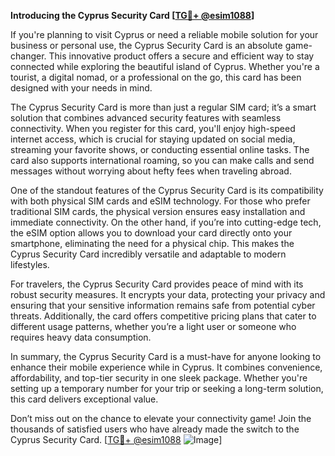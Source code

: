**Introducing the Cyprus Security Card [[TG💪+ @esim1088](https://t.me/s/esim1088)]**

If you're planning to visit Cyprus or need a reliable mobile solution for your business or personal use, the Cyprus Security Card is an absolute game-changer. This innovative product offers a secure and efficient way to stay connected while exploring the beautiful island of Cyprus. Whether you're a tourist, a digital nomad, or a professional on the go, this card has been designed with your needs in mind.

The Cyprus Security Card is more than just a regular SIM card; it’s a smart solution that combines advanced security features with seamless connectivity. When you register for this card, you'll enjoy high-speed internet access, which is crucial for staying updated on social media, streaming your favorite shows, or conducting essential online tasks. The card also supports international roaming, so you can make calls and send messages without worrying about hefty fees when traveling abroad.

One of the standout features of the Cyprus Security Card is its compatibility with both physical SIM cards and eSIM technology. For those who prefer traditional SIM cards, the physical version ensures easy installation and immediate connectivity. On the other hand, if you’re into cutting-edge tech, the eSIM option allows you to download your card directly onto your smartphone, eliminating the need for a physical chip. This makes the Cyprus Security Card incredibly versatile and adaptable to modern lifestyles.

For travelers, the Cyprus Security Card provides peace of mind with its robust security measures. It encrypts your data, protecting your privacy and ensuring that your sensitive information remains safe from potential cyber threats. Additionally, the card offers competitive pricing plans that cater to different usage patterns, whether you’re a light user or someone who requires heavy data consumption.

In summary, the Cyprus Security Card is a must-have for anyone looking to enhance their mobile experience while in Cyprus. It combines convenience, affordability, and top-tier security in one sleek package. Whether you're setting up a temporary number for your trip or seeking a long-term solution, this card delivers exceptional value. 

Don’t miss out on the chance to elevate your connectivity game! Join the thousands of satisfied users who have already made the switch to the Cyprus Security Card. [[TG💪+ @esim1088](https://t.me/s/esim1088) ![Image](https://i.postimg.cc/Y0z9fWf4/image.png)]